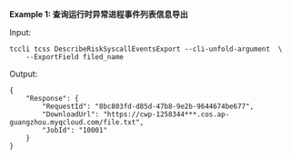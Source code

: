 **Example 1: 查询运行时异常进程事件列表信息导出**



Input: 

```
tccli tcss DescribeRiskSyscallEventsExport --cli-unfold-argument  \
    --ExportField filed_name
```

Output: 
```
{
    "Response": {
        "RequestId": "8bc803fd-d85d-47b8-9e2b-9644674be677",
        "DownloadUrl": "https://cwp-1258344***.cos.ap-guangzhou.myqcloud.com/file.txt",
        "JobId": "10001"
    }
}
```

